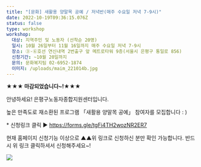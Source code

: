 ```yaml
---
title: "[문화] 새활용 양말목 공예 / 저녁반(매주 수요일 저녁 7-9시)"
date: 2022-10-19T09:36:15.076Z
status: false
type: workshop
workshop:
  대상: 지역주민 및 노동자 (선착순 20명)
  일시: 10월 26일부터 11월 16일까지 매주 수요일 저녁 7-9시
  장소: ③·⑥호선 연신내역 2번출구 앞 메트로타워 9층(서울시 은평구 통일로 856)
  신청기간: ~10월 20일까지
  문의: 문화복지팀 02-6952-1874
  이미지: /uploads/maim_221014b.jpg
---
```

**★★★ 마감되었습니다~!★★★**

안녕하세요! 은평구노동자종합지원센터입니다.

높은 만족도로 재소환된 프로그램 「새활용 양말목 공예」 참여자를 모집합니다 : )

\* 신청링크 클릭 ▶ <https://forms.gle/tgFi4TH2wozNR2ER7>

현재 홈페이지 신청기능 이상으로 ▲▲위 링크로 신청하신 분만 확인 가능합니다.
반드시 위 링크 클릭하셔서 신청해주세요~!

![](/uploads/maim_221014b.jpg)